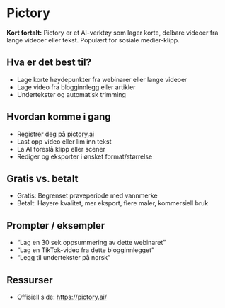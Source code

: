 # Pictory

**Kort fortalt:** Pictory er et AI-verktøy som lager korte, delbare videoer fra lange videoer eller tekst. Populært for sosiale medier-klipp.

## Hva er det best til?

- Lage korte høydepunkter fra webinarer eller lange videoer
- Lage video fra blogginnlegg eller artikler
- Undertekster og automatisk trimming

## Hvordan komme i gang

- Registrer deg på [pictory.ai](https://pictory.ai/)
- Last opp video eller lim inn tekst
- La AI foreslå klipp eller scener
- Rediger og eksporter i ønsket format/størrelse

## Gratis vs. betalt

- Gratis: Begrenset prøveperiode med vannmerke
- Betalt: Høyere kvalitet, mer eksport, flere maler, kommersiell bruk

## Prompter / eksempler

- “Lag en 30 sek oppsummering av dette webinaret”
- “Lag en TikTok-video fra dette blogginnlegget”
- “Legg til undertekster på norsk”

## Ressurser

- Offisiell side: https://pictory.ai/
